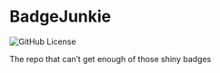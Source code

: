 # BadgeJunkie
![GitHub License](https://img.shields.io/github/license/mbjohns/BadgeJunkie)

The repo that can’t get enough of those shiny badges
